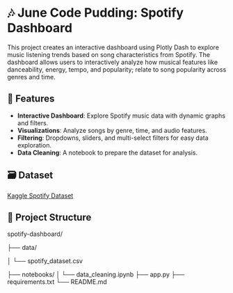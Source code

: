 # 🎶 June Code Pudding: Spotify Dashboard

This project creates an interactive dashboard using Plotly Dash to explore music listening trends based on song characteristics from Spotify. The dashboard allows users to interactively analyze how musical features like danceability, energy, tempo, and popularity; relate to song popularity across genres and time.

## 🚀 Features

- **Interactive Dashboard**: Explore Spotify music data with dynamic graphs and filters.
- **Visualizations**: Analyze songs by genre, time, and audio features.
- **Filtering**: Dropdowns, sliders, and multi-select filters for easy data exploration.
- **Data Cleaning**: A notebook to prepare the dataset for analysis.

## 🗃️ Dataset
[Kaggle Spotify Dataset](https://www.kaggle.com/datasets/iamsumat/spotify-top-2000s-mega-dataset)

## 📁 Project Structure
spotify-dashboard/

├── data/

│   └── spotify_dataset.csv

├── notebooks/
│   └── data_cleaning.ipynb
├── app.py
├── requirements.txt
└── README.md
